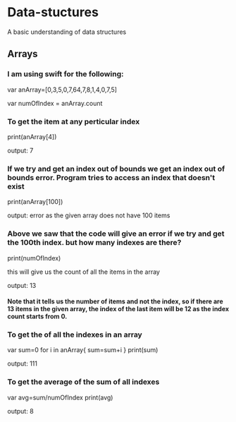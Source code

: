# Data-stuctures
A basic understanding of data structures

## Arrays
### I am using swift for the following:

var anArray=[0,3,5,0,7,64,7,8,1,4,0,7,5]

var numOfIndex = anArray.count

### To get the item at any perticular index
print(anArray[4]) 

output: 7

### If we try and get an index out of bounds we get an index out of bounds error. Program tries to access an index that doesn't exist 
print(anArray[100]) 

output: error as the given array does not have 100 items

### Above we saw that the code will give an error if we try and get the 100th index. but how many indexes are there?
print(numOfIndex) 

this will give us the count of all the items in the array

output: 13
#### Note that it tells us the number of items and not the index, so if there are 13 items in the given array, the index of the last item will be 12 as the index count starts from 0.

### To get the of all the indexes in an array
var sum=0
for i in anArray{
    sum=sum+i
}
print(sum)

output: 111

### To get the average of the sum of all indexes
var avg=sum/numOfIndex
print(avg)

output: 8
